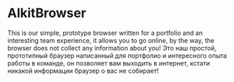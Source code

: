 # AlkitBrowser
This is our simple, prototype browser written for a portfolio and an interesting team experience, it allows you to go online, by the way, the browser does not collect any information about you!
Это наш простой, прототипный браузер написанный для портфолио и интересного опыта работы в команде, он позволяет вам выходить в интернет, кстати никакой информации браузер о вас не собирает!
